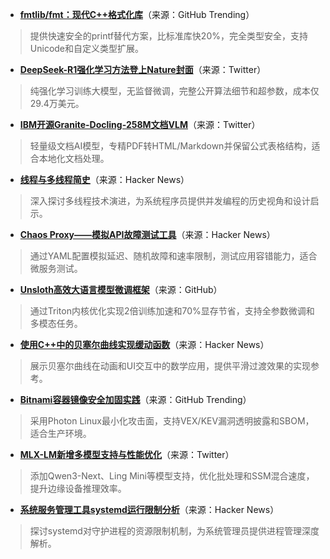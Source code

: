 - **[fmtlib/fmt：现代C++格式化库](https://github.com/fmtlib/fmt)**（来源：GitHub Trending）  
> 提供快速安全的printf替代方案，比标准库快20%，完全类型安全，支持Unicode和自定义类型扩展。

- **[DeepSeek-R1强化学习方法登上Nature封面](https://twitter.com/vllm_project/status/1968506474709270844)**（来源：Twitter）  
> 纯强化学习训练大模型，无监督微调，完整公开算法细节和超参数，成本仅29.4万美元。

- **[IBM开源Granite-Docling-258M文档VLM](https://twitter.com/rohanpaul_ai/status/1968561354987442246)**（来源：Twitter）  
> 轻量级文档AI模型，专精PDF转HTML/Markdown并保留公式表格结构，适合本地化文档处理。

- **[线程与多线程简史](https://news.ycombinator.com/item?id=45317526)**（来源：Hacker News）  
> 深入探讨多线程技术演进，为系统程序员提供并发编程的历史视角和设计启示。

- **[Chaos Proxy——模拟API故障测试工具](https://news.ycombinator.com/item?id=45313087)**（来源：Hacker News）  
> 通过YAML配置模拟延迟、随机故障和速率限制，测试应用容错能力，适合微服务测试。

- **[Unsloth高效大语言模型微调框架](https://github.com/unslothai/unsloth)**（来源：GitHub）  
> 通过Triton内核优化实现2倍训练加速和70%显存节省，支持全参数微调和多模态任务。

- **[使用C++中的贝塞尔曲线实现缓动函数](https://news.ycombinator.com/item?id=45313194)**（来源：Hacker News）  
> 展示贝塞尔曲线在动画和UI交互中的数学应用，提供平滑过渡效果的实现参考。

- **[Bitnami容器镜像安全加固实践](https://github.com/bitnami/containers)**（来源：GitHub Trending）  
> 采用Photon Linux最小化攻击面，支持VEX/KEV漏洞透明披露和SBOM，适合生产环境。

- **[MLX-LM新增多模型支持与性能优化](https://twitter.com/awnihannun/status/1968426979838869789)**（来源：Twitter）  
> 添加Qwen3-Next、Ling Mini等模型支持，优化批处理和SSM混合速度，提升边缘设备推理效率。

- **[系统服务管理工具systemd运行限制分析](https://news.ycombinator.com/item?id=45314157)**（来源：Hacker News）  
> 探讨systemd对守护进程的资源限制机制，为系统管理员提供进程管理深度解析。